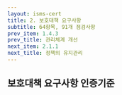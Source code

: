```yaml
---
layout: isms-cert
title: 2. 보호대책 요구사항
subtitle: 64항목, 91개 점검사항
prev_item: 1.4.3 
prev_title: 관리체계 개선
next_item: 2.1.1
next_title: 정책의 유지관리
---
```


<!--### (항목64개/점검192개/결함218개) -->




## 보호대책 요구사항 인증기준



